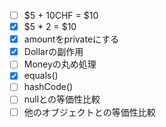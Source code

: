 - [ ] $5 + 10CHF = $10
- [x] $5 * 2 = $10
- [x] amountをprivateにする  
- [x] Dollarの副作用
- [ ] Moneyの丸め処理
- [x] equals()
- [ ] hashCode()
- [ ] nullとの等価性比較
- [ ] 他のオブジェクトとの等価性比較
